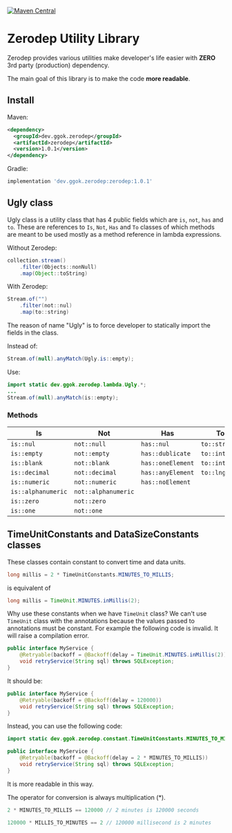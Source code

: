 [![Maven Central](https://img.shields.io/maven-central/v/dev.ggok.zerodep/zerodep.svg?label=Maven%20Central)](https://search.maven.org/search?q=g:%22dev.ggok.zerodep%22%20AND%20a:%22zerodep%22)

# Zerodep Utility Library

Zerodep provides various utilities make developer's life easier with **ZERO** 3rd party (production) dependency.

The main goal of this library is to make the code **more readable**. 

## Install
Maven:
```xml
<dependency>
  <groupId>dev.ggok.zerodep</groupId>
  <artifactId>zerodep</artifactId>
  <version>1.0.1</version>
</dependency>
```
Gradle:
```groovy
implementation 'dev.ggok.zerodep:zerodep:1.0.1'
```
## Ugly class

Ugly class is a utility class that has 4 public fields which are `is`, `not`, `has` and `to`.
These are references to `Is`, `Not`, `Has` and `To` classes of which methods are meant to be used mostly as a method reference in lambda expressions.

Without Zerodep:
```java
collection.stream()
    .filter(Objects::nonNull)
    .map(Object::toString)
```

With Zerodep:
```java
Stream.of("")
    .filter(not::nul)
    .map(to::string)
```

The reason of name "Ugly" is to force developer to statically import the fields in the class.

Instead of:
```java
Stream.of(null).anyMatch(Ugly.is::empty);
``` 
Use:
```java
import static dev.ggok.zerodep.lambda.Ugly.*;
...
Stream.of(null).anyMatch(is::empty);
``` 

### Methods
|Is                 | Not               | Has                | To            |
|---                |---                |---                 |---            |
|`is::nul`          |`not::null`        |`has::nul`          |`to::string`   |
|`is::empty`        |`not::empty`       |`has::dublicate`    |`to::integer`  |
|`is::blank`        |`not::blank`       |`has::oneElement`   |`to::integer`  |
|`is::decimal`      |`not::decimal`     |`has::anyElement`   |`to::lng`      |
|`is::numeric`      |`not::numeric`     |`has::noElement`    |               |
|`is::alphanumeric` |`not::alphanumeric`|                    |               |
|`is::zero`         |`not::zero`        |                    |               |
|`is::one`          |`not::one`         |                    |               |

## TimeUnitConstants and DataSizeConstants classes 
These classes contain constant to convert time and data units.

```java
long millis = 2 * TimeUnitConstants.MINUTES_TO_MILLIS;
```  
is equivalent of
```java
long millis = TimeUnit.MINUTES.inMillis(2);
```
Why use these constants when we have `TimeUnit` class? 
We can't use `TimeUnit` class with the annotations because the values passed to annotations must be constant.
For example the following code is invalid. It will raise a compilation error.
```java
public interface MyService {
    @Retryable(backoff = @Backoff(delay = TimeUnit.MINUTES.inMillis(2)))
    void retryService(String sql) throws SQLException;
}
```
It should be:
```java
public interface MyService {
    @Retryable(backoff = @Backoff(delay = 120000))
    void retryService(String sql) throws SQLException;
}
```
Instead, you can use the following code:
```java
import static dev.ggok.zerodep.constant.TimeUnitConstants.MINUTES_TO_MILLIS;

public interface MyService {
    @Retryable(backoff = @Backoff(delay = 2 * MINUTES_TO_MILLIS))
    void retryService(String sql) throws SQLException;
}
```
It is more readable in this way.
 
The operator for conversion is always multiplication (*).
```java
2 * MINUTES_TO_MILLIS == 120000 // 2 minutes is 120000 seconds
```
```java
120000 * MILLIS_TO_MINUTES == 2 // 120000 millisecond is 2 minutes
```